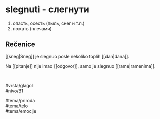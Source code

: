 # slegnuti - слегнути

1. опасть, осесть (пыль, снег и т.п.)  
2. пожать (плечами)

## Rečenice

[[sneg|Sneg]] je slegnuo posle nekoliko toplih [[dan|dana]].  

Na [[pitanje]] nije imao [[odgovor]], samo je slegnuo [[rame|ramenima]].  

<br>

#vrsta/glagol  
#nivo/B1  

#tema/priroda  
#tema/telo  
#tema/emocije  
